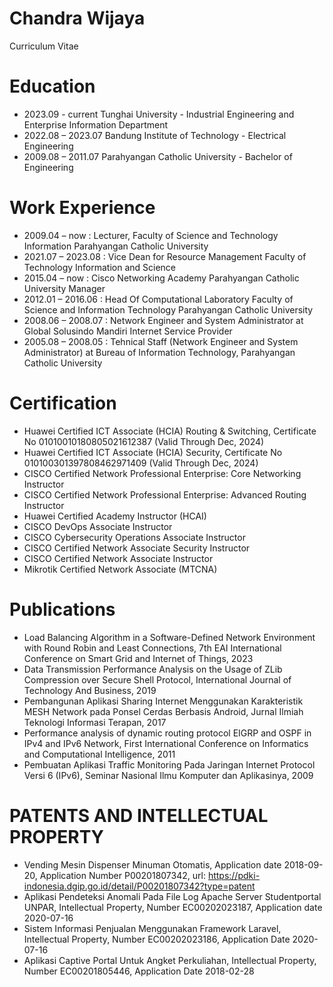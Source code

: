 # Chandra Wijaya

Curriculum Vitae

# Education

* 2023.09 - current 
Tunghai University - Industrial Engineering and Enterprise Information Department
* 2022.08 – 2023.07
Bandung Institute of Technology - Electrical Engineering 
* 2009.08 – 2011.07 Parahyangan Catholic University - Bachelor of Engineering

# Work Experience

* 2009.04 – now : Lecturer, Faculty of Science and Technology Information Parahyangan Catholic University
* 2021.07 – 2023.08 : Vice Dean for Resource Management Faculty of Technology Information and Science
* 2015.04 – now : Cisco Networking Academy Parahyangan Catholic University Manager
* 2012.01 – 2016.06 : Head Of Computational Laboratory Faculty of Science and Information Technology Parahyangan Catholic University
* 2008.06 – 2008.07 : Network Engineer and System Administrator at Global Solusindo Mandiri Internet Service Provider
* 2005.08 – 2008.05 : Tehnical Staff (Network Engineer and System Administrator) at Bureau of Information Technology, Parahyangan Catholic University

# Certification

* Huawei Certified ICT Associate (HCIA) Routing & Switching, Certificate No 01010010180805021612387 (Valid Through Dec, 2024)
* Huawei Certified ICT Associate (HCIA) Security, Certificate No 010100301397808462971409 (Valid Through Dec, 2024)
* CISCO Certified Network Professional Enterprise: Core Networking Instructor
* CISCO Certified Network Professional Enterprise: Advanced Routing Instructor
* Huawei Certified Academy Instructor (HCAI)
* CISCO DevOps Associate Instructor
* CISCO Cybersecurity Operations Associate Instructor
* CISCO Certified Network Associate Security Instructor
* CISCO Certified Network Associate Instructor
* Mikrotik Certified Network Associate (MTCNA)

# Publications

* Load Balancing Algorithm in a Software-Defined Network Environment with Round Robin and Least Connections, 7th EAI International Conference on Smart Grid and Internet of Things, 2023
* Data Transmission Performance Analysis on the Usage of ZLib Compression over Secure Shell Protocol, International Journal of Technology And Business, 2019
* Pembangunan Aplikasi Sharing Internet Menggunakan Karakteristik MESH Network pada Ponsel Cerdas Berbasis Android, Jurnal Ilmiah Teknologi Informasi Terapan, 2017
* Performance analysis of dynamic routing protocol EIGRP and OSPF in IPv4 and IPv6 Network, First International Conference on Informatics and Computational Intelligence, 2011
* Pembuatan Aplikasi Traffic Monitoring Pada Jaringan Internet Protocol Versi 6 (IPv6), Seminar Nasional Ilmu Komputer dan Aplikasinya, 2009

# PATENTS AND INTELLECTUAL PROPERTY

* Vending Mesin Dispenser Minuman Otomatis, Application date 2018-09-20, Application Number P00201807342, url: https://pdki-indonesia.dgip.go.id/detail/P00201807342?type=patent
* Aplikasi Pendeteksi Anomali Pada File Log Apache Server Studentportal UNPAR, Intellectual Property, Number EC00202023187, Application date 2020-07-16
* Sistem Informasi Penjualan Menggunakan Framework Laravel, Intellectual Property, Number EC00202023186, Application Date 2020-07-16
* Aplikasi Captive Portal Untuk Angket Perkuliahan, Intellectual Property, Number EC00201805446, Application Date 2018-02-28